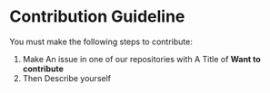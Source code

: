 # Contribution Guideline
You must make the following steps to contribute:
1. Make An issue in one of our repositories with A Title of **Want to contribute**
2. Then Describe yourself

